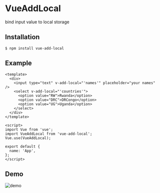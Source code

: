 # VueAddLocal

bind input value to local storage

## Installation

```
$ npm install vue-add-local
```

## Example

```vue
<template>
  <div>
    <input type="text" v-add-local="'names'" placeholder="your names" />
    <select v-add-local="'countries'">
      <option value="RW">Rwanda</option>
      <option value="DRC">DRCongo</option>
      <option value="UG">Uganda</option>
    </select>
  </div>
</template>

<script>
import Vue from 'vue';
import VueAddLocal from 'vue-add-local';
Vue.use(VueAddLocal);

export default {
  name: 'App',
};
</script>
```

## Demo

![demo](https://res.cloudinary.com/ngaboindev/image/upload/v1653900610/gifs/ezgif-3-14dc7b28ea_pxfxf8.gif)

